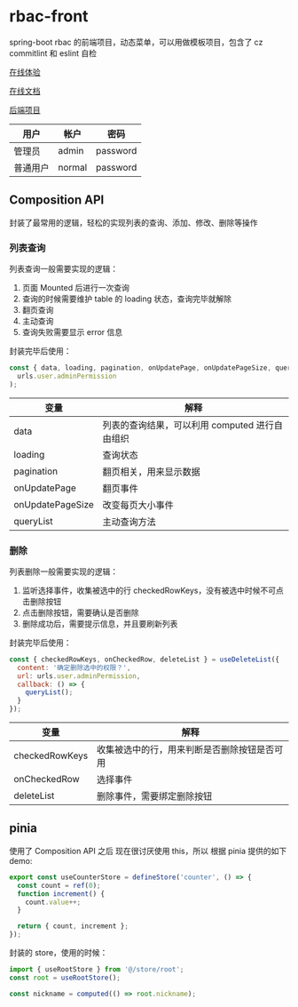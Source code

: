 # rbac-front

spring-boot rbac 的前端项目，动态菜单，可以用做模板项目，包含了 cz commitlint 和 eslint 自检

[在线体验](https://rbac-front.vercel.app)

[在线文档](https://rbac-docs.vercel.app)

[后端项目](https://github.com/hezhongfeng/spring-boot-rbac)

| 用户     | 帐户   | 密码     |
| -------- | ------ | -------- |
| 管理员   | admin  | password |
| 普通用户 | normal | password |

## Composition API

封装了最常用的逻辑，轻松的实现列表的查询、添加、修改、删除等操作

### 列表查询

列表查询一般需要实现的逻辑：

1. 页面 Mounted 后进行一次查询
2. 查询的时候需要维护 table 的 loading 状态，查询完毕就解除
3. 翻页查询
4. 主动查询
5. 查询失败需要显示 error 信息

封装完毕后使用：

```js
const { data, loading, pagination, onUpdatePage, onUpdatePageSize, queryList } = useQueryList(
  urls.user.adminPermission
);
```

| 变量             | 解释                                           |
| ---------------- | ---------------------------------------------- |
| data             | 列表的查询结果，可以利用 computed 进行自由组织 |
| loading          | 查询状态                                       |
| pagination       | 翻页相关，用来显示数据                         |
| onUpdatePage     | 翻页事件                                       |
| onUpdatePageSize | 改变每页大小事件                               |
| queryList        | 主动查询方法                                   |

### 删除

列表删除一般需要实现的逻辑：

1. 监听选择事件，收集被选中的行 checkedRowKeys，没有被选中时候不可点击删除按钮
2. 点击删除按钮，需要确认是否删除
3. 删除成功后，需要提示信息，并且要刷新列表

封装完毕后使用：

```js
const { checkedRowKeys, onCheckedRow, deleteList } = useDeleteList({
  content: '确定删除选中的权限？',
  url: urls.user.adminPermission,
  callback: () => {
    queryList();
  }
});
```

| 变量           | 解释                                         |
| -------------- | -------------------------------------------- |
| checkedRowKeys | 收集被选中的行，用来判断是否删除按钮是否可用 |
| onCheckedRow   | 选择事件                                     |
| deleteList     | 删除事件，需要绑定删除按钮                   |

## pinia

使用了 Composition API 之后 现在很讨厌使用 this，所以 根据 pinia 提供的如下 demo:

```js
export const useCounterStore = defineStore('counter', () => {
  const count = ref(0);
  function increment() {
    count.value++;
  }

  return { count, increment };
});
```

封装的 store，使用的时候：

```js
import { useRootStore } from '@/store/root';
const root = useRootStore();

const nickname = computed(() => root.nickname);
```
